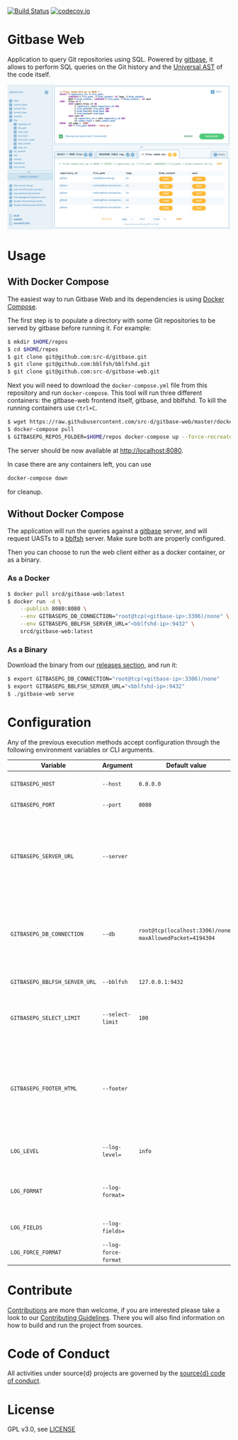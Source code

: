 [![Build Status](https://travis-ci.org/src-d/gitbase-web.svg)](https://travis-ci.org/src-d/gitbase-web)
[![codecov.io](https://codecov.io/github/src-d/gitbase-web/coverage.svg)](https://codecov.io/github/src-d/gitbase-web)

# Gitbase Web

Application to query Git repositories using SQL. Powered by [gitbase](https://github.com/src-d/gitbase), it allows to perform SQL queries on the Git history and the [Universal AST](https://doc.bblf.sh/) of the code itself.

![Screenshot](.github/screenshot.png?raw=true)

# Usage

## With Docker Compose

The easiest way to run Gitbase Web and its dependencies is using [Docker Compose](https://docs.docker.com/compose/install/).

The first step is to populate a directory with some Git repositories to be served by gitbase before running it. For example:

```bash
$ mkdir $HOME/repos
$ cd $HOME/repos
$ git clone git@github.com:src-d/gitbase.git
$ git clone git@github.com:bblfsh/bblfshd.git
$ git clone git@github.com:src-d/gitbase-web.git
```

Next you will need to download the `docker-compose.yml` file from this repository and run `docker-compose`. This tool will run three different containers: the gitbase-web frontend itself, gitbase, and bblfshd. To kill the running containers use `Ctrl+C`.

```bash
$ wget https://raw.githubusercontent.com/src-d/gitbase-web/master/docker-compose.yml
$ docker-compose pull
$ GITBASEPG_REPOS_FOLDER=$HOME/repos docker-compose up --force-recreate
```

The server should be now available at [http://localhost:8080](http://localhost:8080).

In case there are any containers left, you can use
```bash
docker-compose down
```
for cleanup.

## Without Docker Compose

The application will run the queries against a [gitbase](https://docs.sourced.tech/gitbase) server, and will request UASTs to a [bblfsh](https://doc.bblf.sh/) server. Make sure both are properly configured.

Then you can choose to run the web client either as a docker container, or as a binary.

### As a Docker

```bash
$ docker pull srcd/gitbase-web:latest
$ docker run -d \
    --publish 8080:8080 \
    --env GITBASEPG_DB_CONNECTION="root@tcp(<gitbase-ip>:3306)/none" \
    --env GITBASEPG_BBLFSH_SERVER_URL="<bblfshd-ip>:9432" \
    srcd/gitbase-web:latest
```

### As a Binary

Download the binary from our [releases section](https://github.com/src-d/gitbase-web/releases), and run it:

```bash
$ export GITBASEPG_DB_CONNECTION="root@tcp(<gitbase-ip>:3306)/none"
$ export GITBASEPG_BBLFSH_SERVER_URL="<bblfshd-ip>:9432"
$ ./gitbase-web serve
```

# Configuration

Any of the previous execution methods accept configuration through the following environment variables or CLI arguments.

| Variable | Argument | Default value | Meaning |
| -- | -- | -- | -- |
| `GITBASEPG_HOST` | `--host` | `0.0.0.0` | IP address to bind the HTTP server |
| `GITBASEPG_PORT` | `--port` | `8080` | Port to bind the HTTP server |
| `GITBASEPG_SERVER_URL` | `--server` | | URL used to access the application in the form `HOSTNAME[:PORT]`. Leave it unset to allow connections from any proxy or public address |
| `GITBASEPG_DB_CONNECTION` | `--db` | `root@tcp(localhost:3306)/none?maxAllowedPacket=4194304` | gitbase connection string. Use the DSN (Data Source Name) format described in the [Go MySQL Driver docs](https://github.com/go-sql-driver/mysql#dsn-data-source-name). |
| `GITBASEPG_BBLFSH_SERVER_URL` | `--bblfsh` | `127.0.0.1:9432` | Address where bblfsh server is listening |
| `GITBASEPG_SELECT_LIMIT` | `--select-limit` | `100` | Default `LIMIT` forced on all the SQL queries done from the UI. Set it to 0 to remove any limit |
| `GITBASEPG_FOOTER_HTML` | `--footer` | | Allows to add any custom html to the page footer. It must be a string encoded in base64. Use it, for example, to add your analytics tracking code snippet  |
| `LOG_LEVEL` | `--log-level=`  | `info` | Logging level (`info`, `debug`, `warning` or `error`) |
| `LOG_FORMAT` | `--log-format=`  |  | log format (`text` or `json`), defaults to `text` on a terminal and `json` otherwise |
| `LOG_FIELDS` | `--log-fields=`  |  | default fields for the logger, specified in json |
| `LOG_FORCE_FORMAT` | `--log-force-format` | | ignore if it is running on a terminal or not |


# Contribute

[Contributions](https://github.com/src-d/gitbase-web/issues) are more than welcome, if you are interested please take a look to our [Contributing Guidelines](docs/CONTRIBUTING.md). There you will also find information on how to build and run the project from sources.

# Code of Conduct

All activities under source{d} projects are governed by the [source{d} code of conduct](https://github.com/src-d/guide/blob/master/.github/CODE_OF_CONDUCT.md).

# License

GPL v3.0, see [LICENSE](LICENSE)

